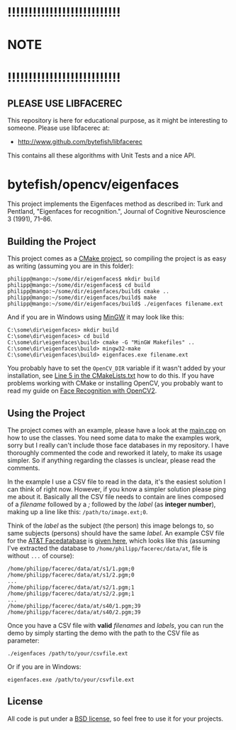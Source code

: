# !!!!!!!!!!!!!!!!!!!!!!!!!!! # 
# 					NOTE 							#
# !!!!!!!!!!!!!!!!!!!!!!!!!!! # 

## PLEASE USE LIBFACEREC ##

This repository is here for educational purpose, as it might be interesting to someone. Please use libfacerec at:

* http://www.github.com/bytefish/libfacerec

This contains all these algorithms with Unit Tests and a nice API.

# bytefish/opencv/eigenfaces #

This project implements the Eigenfaces method as described in: Turk and Pentland, "Eigenfaces for recognition.", Journal of Cognitive Neuroscience
3 (1991), 71–86.

## Building the Project ##

This project comes as a [CMake project](http://www.cmake.org), so compiling the project is as easy as writing (assuming you are in this folder):

```
philipp@mango:~/some/dir/eigenfaces$ mkdir build
philipp@mango:~/some/dir/eigenfaces$ cd build
philipp@mango:~/some/dir/eigenfaces/build$ cmake ..
philipp@mango:~/some/dir/eigenfaces/build$ make
philipp@mango:~/some/dir/eigenfaces/build$ ./eigenfaces filename.ext
```

And if you are in Windows using [MinGW](http://www.mingw.org) it may look like this:

```
C:\some\dir\eigenfaces> mkdir build
C:\some\dir\eigenfaces> cd build
C:\some\dir\eigenfaces\build> cmake -G "MinGW Makefiles" ..
C:\some\dir\eigenfaces\build> mingw32-make
C:\some\dir\eigenfaces\build> eigenfaces.exe filename.ext
```

You probably have to set the `OpenCV_DIR` variable if it wasn't added by your installation, see [Line 5 in the CMakeLists.txt](https://github.com/bytefish/opencv/blob/master/eigenfaces/CMakeLists.txt#L5) how to do this. If you have problems working with CMake or installing OpenCV, you probably want to read my guide on [Face Recognition with OpenCV2](http://www.bytefish.de/blog/face_recognition_with_opencv2). 

## Using the Project ##

The project comes with an example, please have a look at the [main.cpp](https://github.com/bytefish/opencv/blob/master/eigenfaces/src/main.cpp) on how to use the classes. You need some data to make the examples work, sorry but I really can't include those face databases in my repository. I have thoroughly commented the code and reworked it lately, to make its usage simpler. So if anything regarding the classes is unclear, please read the comments.

In the example I use a CSV file to read in the data, it's the easiest solution I can think of right now. However, if you know a simpler solution please ping me about it. Basically all the CSV file needs to contain are lines composed of a _filename_ followed by a _;_ followed by the _label_ (as **integer number**), making up a line like this: `/path/to/image.ext;0`.

Think of the _label_ as the subject (the person) this image belongs to, so same subjects (persons) should have the same _label_. An example CSV file for the [AT&T Facedatabase](http://www.cl.cam.ac.uk/research/dtg/attarchive/facedatabase.html) is [given here](https://github.com/bytefish/opencv/blob/master/eigenfaces/at.txt), which looks like this (assuming I've extracted the database to `/home/philipp/facerec/data/at`, file is without `...` of course):

```
/home/philipp/facerec/data/at/s1/1.pgm;0
/home/philipp/facerec/data/at/s1/2.pgm;0
...
/home/philipp/facerec/data/at/s2/1.pgm;1
/home/philipp/facerec/data/at/s2/2.pgm;1
...
/home/philipp/facerec/data/at/s40/1.pgm;39
/home/philipp/facerec/data/at/s40/2.pgm;39
```

Once you have a CSV file with **valid** _filenames_ and _labels_, you can run the demo by simply starting the demo with the path to the CSV file as parameter:

```
./eigenfaces /path/to/your/csvfile.ext
```

Or if you are in Windows:

```
eigenfaces.exe /path/to/your/csvfile.ext
```

## License ##

All code is put under a [BSD license](http://www.opensource.org/licenses/bsd-license), so feel free to use it for your projects.

